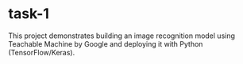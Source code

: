 # task-1
This project demonstrates building an image recognition model using Teachable Machine by Google and deploying it with Python (TensorFlow/Keras).
